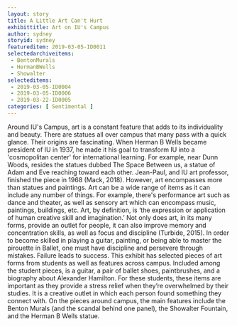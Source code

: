 ```yaml
---
layout: story
title: A Little Art Can't Hurt
exhibittitle: Art on IU's Campus
author: sydney
storyid: sydney
featureditem: 2019-03-05-ID0011
selectedarchiveitems:
 - BentonMurals
 - HermanBWells
 - Showalter
selecteditems:
 - 2019-03-05-ID0004
 - 2019-03-05-ID0006
 - 2019-03-22-ID0005
categories: [ Sentimental ]
---
```


 Around IU's Campus, art is a constant feature that adds to its individuality and beauty. There are statues all over campus that many pass with a quick glance. Their origins are fascinating. When Herman B Wells became president of IU in 1937, he made it his goal to transform IU into a 'cosmopolitan center' for international learning. For example, near Dunn Woods, resides the statues dubbed The Space Between us, a statue of Adam and Eve reaching toward each other. Jean-Paul, and IU art professor, finished the piece in 1968 (Mack, 2018).
 However, art encompasses more than statues and paintings. Art can be a wide range of items as it can include any number of things. For example, there's performance art such as dance and theater, as well as sensory art which can encompass music, paintings, buildings, etc. Art, by definition, is ‘the expression or application of human creative skill and imagination.’ Not only does art, in its many forms, provide an outlet for people, it can also improve memory and concentration skills, as well as focus and discipline (Turbide, 2015). In order to become skilled in playing a guitar, painting, or being able to master the pirouette in Ballet, one must have discipline and persevere through mistakes. Failure leads to success. 
    This exhibit has selected pieces of art forms from students as well as features across campus. Included among the student pieces, is a guitar, a pair of ballet shoes, paintbrushes, and a biography about Alexander Hamilton. For these students, these items are important as they provide a stress relief when they’re overwhelmed by their studies. It is a creative outlet in which each person found something they connect with. On the pieces around campus, the main features include the Benton Murals (and the scandal behind one panel), the Showalter Fountain, and the Herman B Wells statue.


